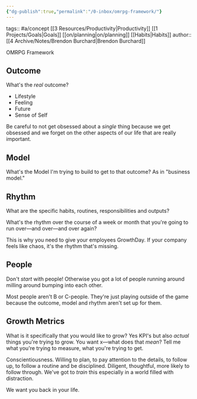 ```yaml
---
{"dg-publish":true,"permalink":"/0-inbox/omrpg-framework/"}
---
```


tags:: #a/concept [[3 Resources/Productivity\|Productivity]] [[1 Projects/Goals\|Goals]] [[on/planning\|on/planning]] [[Habits\|Habits]]
author:: [[4 Archive/Notes/Brendon Burchard\|Brendon Burchard]]

OMRPG Framework

## Outcome
What's the *real* outcome?
- Lifestyle
- Feeling
- Future
- Sense of Self

Be careful to not get obsessed about a *single* thing because we get obsessed and we forget on the other aspects of our life that are really important.

## Model
What's the Model I'm trying to build to get to that outcome? As in "business model."

## Rhythm
What are the specific habits, routines, responsibilities and outputs?

What's the rhythm over the course of a week or month that you're going to run over—and over—and over again?

This is why you need to give your employees GrowthDay. If your company feels like chaos, it's the rhythm that's missing.



## People
Don't *start* with people! Otherwise you got a lot of people running around milling around bumping into each other.

Most people aren't B or C-people. They're just playing outside of the game because the outcome, model and rhythm aren't set up for them.

## Growth Metrics
What is it specifically that you would like to grow? Yes KPI's but also *actual* things you're trying to grow. You want x—what does that *mean*? Tell me what you're trying to measure, what you're trying to get.

Conscientiousness.
Willing to plan, to pay attention to the details, to follow up, to follow a routine and be disciplined. Diligent, thoughtful, more likely to follow through. We've got to *train* this especially in a world filled with distraction.

We want you back in your life.